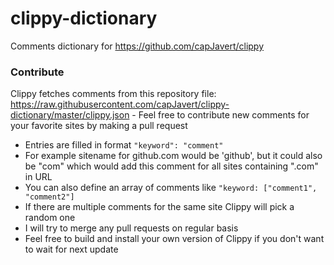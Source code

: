 # clippy-dictionary

Comments dictionary for https://github.com/capJavert/clippy

### Contribute
Clippy fetches comments from this repository file: https://raw.githubusercontent.com/capJavert/clippy-dictionary/master/clippy.json - Feel free to contribute new comments for your favorite sites by making a pull request
- Entries are filled in format ```"keyword": "comment"```
- For example sitename for github.com would be 'github', but it could also be "com" which would add this comment for all sites containing ".com" in URL
- You can also define an array of comments like ```"keyword: ["comment1", "comment2"]```
- If there are multiple comments for the same site Clippy will pick a random one
- I will try to merge any pull requests on regular basis
- Feel free to build and install your own version of Clippy if you don't want to wait for next update
